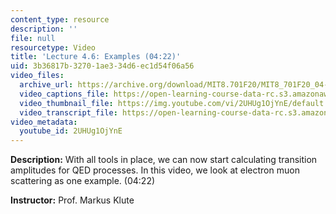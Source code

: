 ```yaml
---
content_type: resource
description: ''
file: null
resourcetype: Video
title: 'Lecture 4.6: Examples (04:22)'
uid: 3b36817b-3270-1ae3-34d6-ec1d54f06a56
video_files:
  archive_url: https://archive.org/download/MIT8.701F20/MIT8_701F20_04-06_Examples_300k.mp4
  video_captions_file: https://open-learning-course-data-rc.s3.amazonaws.com/8-701-introduction-to-nuclear-and-particle-physics-fall-2020/7272cdd65a9b588695475a16cfbdfdf9_2UHUg1OjYnE.vtt
  video_thumbnail_file: https://img.youtube.com/vi/2UHUg1OjYnE/default.jpg
  video_transcript_file: https://open-learning-course-data-rc.s3.amazonaws.com/8-701-introduction-to-nuclear-and-particle-physics-fall-2020/37dea1177fc2a776c88377deed1f857e_2UHUg1OjYnE.pdf
video_metadata:
  youtube_id: 2UHUg1OjYnE
---
```


**Description:** With all tools in place, we can now start calculating transition amplitudes for QED processes. In this video, we look at electron muon scattering as one example. (04:22)

**Instructor:** Prof. Markus Klute